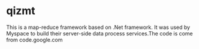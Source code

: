 # qizmt
This is a map-reduce framework based on .Net framework. It was used by Myspace to build their server-side data process services.The code is come from code.google.com
